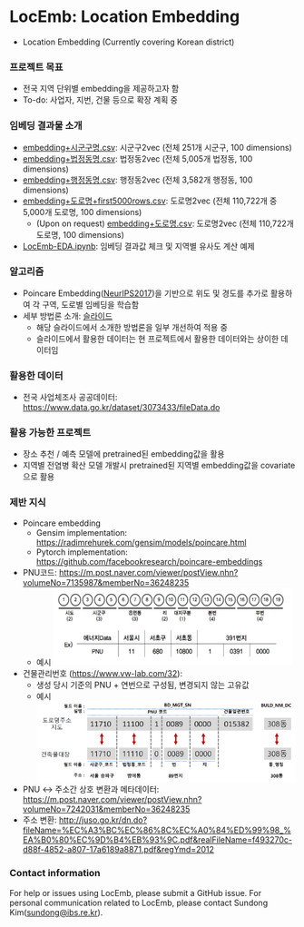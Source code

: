 # LocEmb: Location Embedding

* Location Embedding (Currently covering Korean district)

### 프로젝트 목표
* 전국 지역 단위별 embedding을 제공하고자 함
* To-do: 사업자, 지번, 건물 등으로 확장 계획 중

### 임베딩 결과물 소개
* [embedding+시군구명.csv](embedding+시군구명.csv): 시군구2vec (전체 251개 시군구, 100 dimensions)
* [embedding+법정동명.csv](embedding+법정동명.csv): 법정동2vec (전체 5,005개 법정동, 100 dimensions)
* [embedding+행정동명.csv](embedding+행정동명.csv): 행정동2vec (전체 3,582개 행정동, 100 dimensions)
* [embedding+도로명+first5000rows.csv](embedding+도로명+first5000rows.csv): 도로명2vec (전체 110,722개 중 5,000개 도로명, 100 dimensions)
    * (Upon on request) [embedding+도로명.csv](https://github.com/Seondong/LocEmb): 도로명2vec (전체 110,722개 도로명, 100 dimensions)
* [LocEmb-EDA.ipynb](.): 임베딩 결과값 체크 및 지역별 유사도 계산 예제

### 알고리즘
* Poincare Embedding([NeurIPS2017](https://papers.nips.cc/paper/7213-poincare-embeddings-for-learning-hierarchical-representations))을 기반으로 위도 및 경도를 추가로 활용하여 각 구역, 도로별 임베딩을 학습함
* 세부 방법론 소개: [슬라이드](http://seondong.github.io/assets/papers/20191213-embedding.pdf)
    - 해당 슬라이드에서 소개한 방법론을 일부 개선하여 적용 중
    - 슬라이드에서 활용한 데이터는 현 프로젝트에서 활용한 데이터와는 상이한 데이터임

### 활용한 데이터
* 전국 사업체조사 공공데이터: https://www.data.go.kr/dataset/3073433/fileData.do
    
### 활용 가능한 프로젝트
* 장소 추천 / 예측 모델에 pretrained된 embedding값을 활용
* 지역별 전염병 확산 모델 개발시 pretrained된 지역별 embedding값을 covariate으로 활용

### 제반 지식
* Poincare embedding
    - Gensim implementation: https://radimrehurek.com/gensim/models/poincare.html
    - Pytorch implementation: https://github.com/facebookresearch/poincare-embeddings
* PNU코드: https://m.post.naver.com/viewer/postView.nhn?volumeNo=7135987&memberNo=36248235
    - 예시 ![PNU코드](fig/pnu.jpg)
* 건물관리번호 (https://www.vw-lab.com/32):
    - 생성 당시 기준의 PNU + 연번으로 구성됨, 변경되지 않는 고유값
    - 예시 ![건물관리번호](fig/bldgcode.png)
* PNU ↔ 주소간 상호 변환과 메타데이터: https://m.post.naver.com/viewer/postView.nhn?volumeNo=7242031&memberNo=36248235
* 주소 변환: http://juso.go.kr/dn.do?fileName=%EC%A3%BC%EC%86%8C%EC%A0%84%ED%99%98_%EA%B0%80%EC%9D%B4%EB%93%9C.pdf&realFileName=f493270c-d88f-4852-a807-17a6189a8871.pdf&regYmd=2012

### Contact information
For help or issues using LocEmb, please submit a GitHub issue.
For personal communication related to LocEmb, please contact Sundong Kim(sundong@ibs.re.kr).